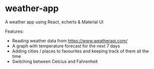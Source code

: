 # weather-app
A weather app using React, echerts & Material UI

Features:
* Reading weather data from https://www.weatherapi.com/
* A graph with temperature forecast for the next 7 days
* Adding cities / places to favourites and keeping track of them all the time
* Switching between Celcius and Fahrenheit
